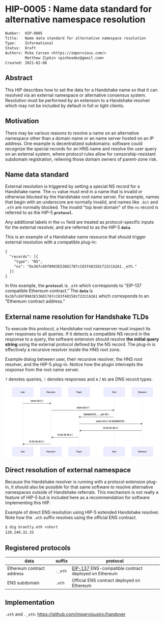# HIP-0005 : Name data standard for alternative namespace resolution

```
Number:  HIP-0005
Title:   Name data standard for alternative namespace resolution
Type:    Informational
Status:  Draft
Authors: Mike Carson <https://impervious.com/>
         Matthew Zipkin <pinheadmz@gmail.com>
Created: 2021-02-08
```

## Abstract

This HIP describes how to set the data for a Handshake name so that it can resolved via an external namespace or alternative consensus system.
Resolution must be performed by an extension to a Handshake resolver which may not be included by default in full or light clients.

## Motivation

There may be various reasons to resolve a name on an alternative namespace other than a domain name or an name server hosted on an IP address.
One example is decentralized subdomains: software could recognize the special records for an HNS name and resolve the user query on an external system,
where protocol rules allow for censorship-resistant subdomain registration, relieving those domain owners of parent-zone risk.

## Name data standard

External resolution is triggered by setting a special NS record for a Handshake name.
The `ns` value must end in a name that is invalid or otherwise blocked by the Handshake root name server.
For example, names that begin with an underscore are normally invalid, and names like `.bit` and `.eth` are normally blocked.
The invalid "top level domain" of the `ns` record is referred to as the HIP-5 **`protocol`**.

Any additional labels in the `ns` field are treated as protocol-specific inputs for the external resolver,
and are referred to as the HIP-5 **`data`**.

This is an example of a Handshake name resource that should trigger external resolution with a compatible plug-in:

```
{
  "records": [{
    "type": "NS",
    "ns": "0x36fc69f0983E536D1787cC83f481581f22CCA2A1._eth."
  }]
}
```

In this example, the **`protocol`** is `_eth` which corresponds to "EIP-137 compatible Ethereum contract."
The **`data`** is `0x36fc69f0983E536D1787cC83f481581f22CCA2A1` which corresponds to an "Ethereum contract address."

## External name resolution for Handshake TLDs

To execute this protocol, a Handshake root nameserver must inspect its own responses to all queries.
If it detects a compatible NS record in the response to a query, the software extension should resolve
**the initial query string** using the external protocol defined by the NS record. The plug-in is effectively
a recursive resolver inside the HNS root zone.

Example dialog between user, their recursive resolver, the HNS root resolver, and the HIP-5 plug-in.
Notice how the plugin intercepts the _response_ from the root name server.

`?` denotes queries, `!` denotes responses and `A` / `NS` are DNS record types.

![HIP-5 Resolver Diagram](hip-0005/hip5-resolver.png)

## Direct resolution of external namespace

Because the Handshake resolver is running with a protocol extension plug-in, it should also
be possible for that same software to resolve alternative namespaces outside of Handshake referrals.
This mechanism is not really a feature of HIP-5 but is included here as a recommendation for software
implementing this HIP.

Example of direct ENS resolution using HIP-5 extended Handshake resolver.
Note how the `.eth` suffix resolves using the official ENS contract.

```sh
$ dig brantly.eth +short
120.240.32.33
```

## Registered protocols

| data | suffix | protocol |
|-|-|-|
| Ethereum contract address | `._eth` | [EIP-137](https://eips.ethereum.org/EIPS/eip-137) ENS-compatible contract deployed on Ethereum |
| ENS subdomain | `.eth` | Official ENS contract deployed on Ethereum |

## Implementation

`.eth` and `._eth`: https://github.com/imperviousinc/handover

